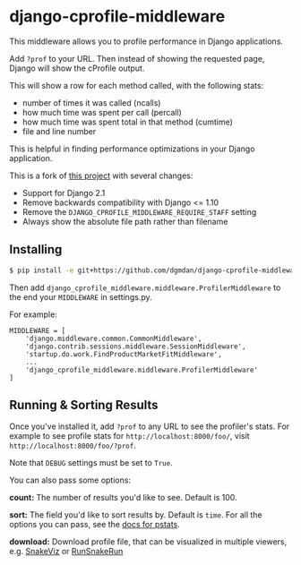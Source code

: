 # django-cprofile-middleware

This middleware allows you to profile performance in Django applications.

Add ```?prof``` to your URL. Then instead of showing the requested page, Django will show the cProfile output.

This will show a row for each method called, with the following stats:
* number of times it was called (ncalls)
* how much time was spent per call (percall)
* how much time was spent total in that method (cumtime)
* file and line number

This is helpful in finding performance optimizations in your Django application.

This is a fork of [this project](https://github.com/omarish/django-cprofile-middleware) with several changes:
* Support for Django 2.1
* Remove backwards compatibility with Django <= 1.10
* Remove the ```DJANGO_CPROFILE_MIDDLEWARE_REQUIRE_STAFF``` setting
* Always show the absolute file path rather than filename

## Installing

```bash
$ pip install -e git+https://github.com/dgmdan/django-cprofile-middleware.git@master#egg=django_cprofile_middleware
```

Then add ```django_cprofile_middleware.middleware.ProfilerMiddleware``` to the end your ```MIDDLEWARE``` in settings.py.

For example:

```
MIDDLEWARE = [
    'django.middleware.common.CommonMiddleware',
    'django.contrib.sessions.middleware.SessionMiddleware',
    'startup.do.work.FindProductMarketFitMiddleware',
    ...
    'django_cprofile_middleware.middleware.ProfilerMiddleware'
]
```

## Running & Sorting Results

Once you've installed it, add ```?prof``` to any URL to see the profiler's stats. For example to see profile stats for ```http://localhost:8000/foo/```, visit ```http://localhost:8000/foo/?prof```.

Note that ```DEBUG``` settings must be set to ```True```.

You can also pass some options:

**count:** The number of results you'd like to see. Default is 100.

**sort:** The field you'd like to sort results by. Default is ```time```. For all the options you can pass, see the [docs for pstats](http://docs.python.org/2/library/profile.html#pstats.Stats.sort_stats).

**download:** Download profile file, that can be visualized in multiple viewers, e.g. [SnakeViz](https://github.com/jiffyclub/snakeviz/) or [RunSnakeRun](http://www.vrplumber.com/programming/runsnakerun/)
